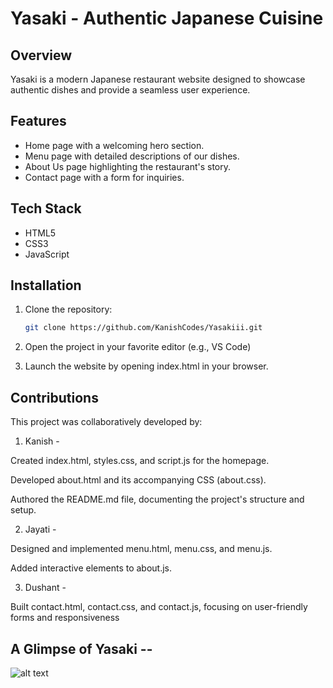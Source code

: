 # Yasaki - Authentic Japanese Cuisine

## Overview
Yasaki is a modern Japanese restaurant website designed to showcase authentic dishes and provide a seamless user experience.

## Features
- Home page with a welcoming hero section.
- Menu page with detailed descriptions of our dishes.
- About Us page highlighting the restaurant's story.
- Contact page with a form for inquiries.

## Tech Stack
- HTML5
- CSS3
- JavaScript

## Installation
1. Clone the repository:
   ```bash
   git clone https://github.com/KanishCodes/Yasakiii.git

2. Open the project in your favorite editor (e.g., VS Code)

3. Launch the website by opening index.html in your browser.

## Contributions
This project was collaboratively developed by:

1. Kanish - 

Created index.html, styles.css, and script.js for the homepage.

Developed about.html and its accompanying CSS (about.css).

Authored the README.md file, documenting the project's structure and setup.


2. Jayati - 

Designed and implemented menu.html, menu.css, and menu.js.

Added interactive elements to about.js.


3. Dushant -

Built contact.html, contact.css, and contact.js, focusing on user-friendly forms and responsiveness

## A Glimpse of Yasaki --

![alt text](git_project\Yasakiii\image.png)
